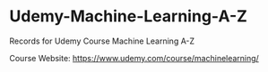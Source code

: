 # Udemy-Machine-Learning-A-Z
Records for Udemy Course Machine Learning A-Z

Course Website:
https://www.udemy.com/course/machinelearning/

